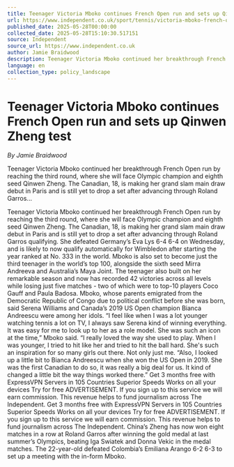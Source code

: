 ```yaml
---
title: Teenager Victoria Mboko continues French Open run and sets up Qinwen Zheng test
url: https://www.independent.co.uk/sport/tennis/victoria-mboko-french-open-age-ranking-b2759170.html
published_date: 2025-05-28T00:00:00
collected_date: 2025-05-28T15:10:30.517151
source: Independent
source_url: https://www.independent.co.uk
author: Jamie Braidwood
description: Teenager Victoria Mboko continued her breakthrough French Open run by reaching the third round, where she will face Olympic champion and eighth seed Qinwen Zheng. The Canadian, 18, is making her grand slam main draw debut in Paris and is still yet to drop a set after advancing through Roland Garros...
language: en
collection_type: policy_landscape
---
```


# Teenager Victoria Mboko continues French Open run and sets up Qinwen Zheng test

*By Jamie Braidwood*

Teenager Victoria Mboko continued her breakthrough French Open run by reaching the third round, where she will face Olympic champion and eighth seed Qinwen Zheng. The Canadian, 18, is making her grand slam main draw debut in Paris and is still yet to drop a set after advancing through Roland Garros...

Teenager Victoria Mboko continued her breakthrough French Open run by reaching the third round, where she will face Olympic champion and eighth seed Qinwen Zheng. The Canadian, 18, is making her grand slam main draw debut in Paris and is still yet to drop a set after advancing through Roland Garros qualifying. She defeated Germany’s Eva Lys 6-4 6-4 on Wednesday, and is likely to now qualify automatically for Wimbledon after starting the year ranked at No. 333 in the world. Mboko is also set to become just the third teenager in the world’s top 100, alongside the sixth seed Mirra Andreeva and Australia’s Maya Joint. The teenager also built on her remarkable season and now has recorded 42 victories across all levels while losing just five matches - two of which were to top-10 players Coco Gauff and Paula Badosa. Mboko, whose parents emigrated from the Democratic Republic of Congo due to political conflict before she was born, said Serena Williams and Canada’s 2019 US Open champion Bianca Andreescu were among her idols. “I feel like when I was a lot younger watching tennis a lot on TV, I always saw Serena kind of winning everything. It was easy for me to look up to her as a role model. She was such an icon at the time,” Mboko said. “I really loved the way she used to play. When I was younger, I tried to hit like her and tried to hit the ball hard. She's such an inspiration for so many girls out there. Not only just me. “Also, I looked up a little bit to Bianca Andreescu when she won the US Open in 2019. She was the first Canadian to do so, it was really a big deal for us. It kind of changed a little bit the way things worked there.” Get 3 months free with ExpressVPN Servers in 105 Countries Superior Speeds Works on all your devices Try for free ADVERTISEMENT. If you sign up to this service we will earn commission. This revenue helps to fund journalism across The Independent. Get 3 months free with ExpressVPN Servers in 105 Countries Superior Speeds Works on all your devices Try for free ADVERTISEMENT. If you sign up to this service we will earn commission. This revenue helps to fund journalism across The Independent. China’s Zheng has now won eight matches in a row at Roland Garros after winning the gold medal at last summer’s Olympics, beating Iga Swiatek and Donna Vekic in the medal matches. The 22-year-old defeated Colombia’s Emiliana Arango 6-2 6-3 to set up a meeting with the in-form Mboko.